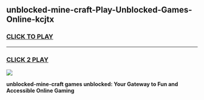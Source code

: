
## unblocked-mine-craft-Play-Unblocked-Games-Online-kcjtx
<h3>
<a href="https://premium76.site?title=unblocked-mine-craft&ref=25A">CLICK TO PLAY</a></h3>
<hr>

<h3>
<a href="https://premium76.site?title=unblocked-mine-craft&ref=25A">CLICK 2 PLAY</a>
  
</h3>

<a href="https://premium76.site?title=unblocked-mine-craft&ref=25A"><img src="https://clearcache.store/games.png"></a>


**unblocked-mine-craft games unblocked: Your Gateway to Fun and Accessible Online Gaming**
